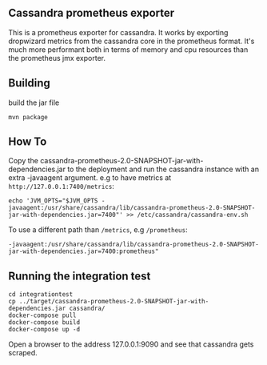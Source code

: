 ## Cassandra prometheus exporter

This is a prometheus exporter for cassandra. It works by exporting
dropwizard metrics from the cassandra core in the prometheus
format. It's much more performant both in terms of memory and cpu
resources than the prometheus jmx exporter.

## Building

build the jar file
```
mvn package
```

## How To

Copy the cassandra-prometheus-2.0-SNAPSHOT-jar-with-dependencies.jar
to the deployment and run the cassandra instance with an extra
-javaagent argument. e.g to have metrics at `http://127.0.0.1:7400/metrics`:

```
echo 'JVM_OPTS="$JVM_OPTS -javaagent:/usr/share/cassandra/lib/cassandra-prometheus-2.0-SNAPSHOT-jar-with-dependencies.jar=7400"' >> /etc/cassandra/cassandra-env.sh
```

To use a different path than `/metrics`, e.g `/prometheus`:
```
-javaagent:/usr/share/cassandra/lib/cassandra-prometheus-2.0-SNAPSHOT-jar-with-dependencies.jar=7400:prometheus"
```

## Running the integration test

```
cd integrationtest
cp ../target/cassandra-prometheus-2.0-SNAPSHOT-jar-with-dependencies.jar cassandra/
docker-compose pull
docker-compose build
docker-compose up -d
```

Open a browser to the address 127.0.0.1:9090 and see that cassandra gets scraped.

